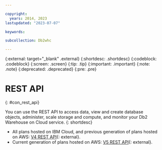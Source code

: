 ```yaml
---

copyright:
  years: 2014, 2023
lastupdated: "2023-07-07"

keywords:

subcollection: Db2whc

---
```


<!-- Attribute definitions --> 
{:external: target="_blank" .external}
{:shortdesc: .shortdesc}
{:codeblock: .codeblock}
{:screen: .screen}
{:tip: .tip}
{:important: .important}
{:note: .note}
{:deprecated: .deprecated}
{:pre: .pre}

# REST API
{: #con_rest_api}

You can use the REST API to access data, view and create database objects, administer, scale storage and compute, and monitor your Db2 Warehouse on Cloud service.
{: shortdesc}

- All plans hosted on IBM Cloud, and previous generation of plans hosted on AWS: [V4 REST API](https://cloud.ibm.com/apidocs/db2-warehouse-on-cloud/db2-warehouse-on-cloud-v4){: external}.
- Current generation of plans hosted on AWS: [V5 REST API](https://cloud.ibm.com/apidocs/db2-warehouse-on-cloud/db2-warehouse-on-cloud-v5){: external}.


